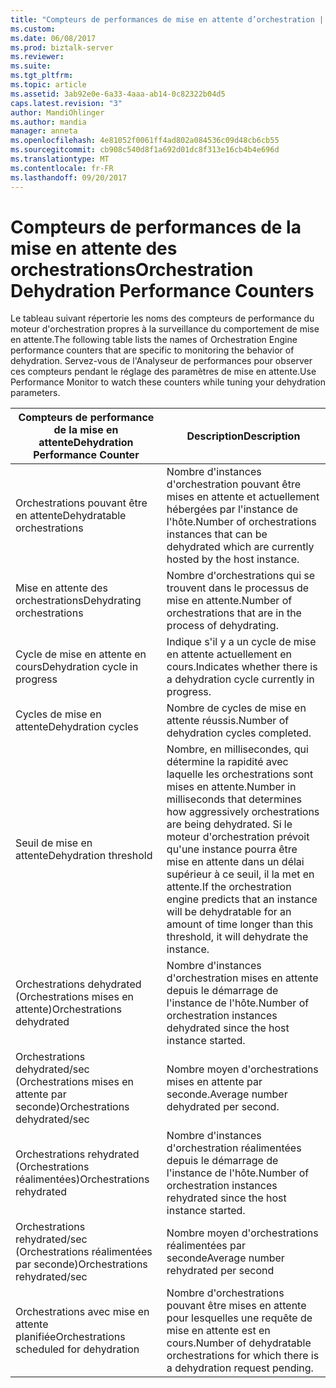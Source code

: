 ```yaml
---
title: "Compteurs de performances de mise en attente d’orchestration | Documents Microsoft"
ms.custom: 
ms.date: 06/08/2017
ms.prod: biztalk-server
ms.reviewer: 
ms.suite: 
ms.tgt_pltfrm: 
ms.topic: article
ms.assetid: 3ab92e0e-6a33-4aaa-ab14-0c82322b04d5
caps.latest.revision: "3"
author: MandiOhlinger
ms.author: mandia
manager: anneta
ms.openlocfilehash: 4e81052f0061ff4ad802a084536c09d48cb6cb55
ms.sourcegitcommit: cb908c540d8f1a692d01dc8f313e16cb4b4e696d
ms.translationtype: MT
ms.contentlocale: fr-FR
ms.lasthandoff: 09/20/2017
---
```

# <a name="orchestration-dehydration-performance-counters"></a><span data-ttu-id="4b2f2-102">Compteurs de performances de la mise en attente des orchestrations</span><span class="sxs-lookup"><span data-stu-id="4b2f2-102">Orchestration Dehydration Performance Counters</span></span>
<span data-ttu-id="4b2f2-103">Le tableau suivant répertorie les noms des compteurs de performance du moteur d'orchestration propres à la surveillance du comportement de mise en attente.</span><span class="sxs-lookup"><span data-stu-id="4b2f2-103">The following table lists the names of Orchestration Engine performance counters that are specific to monitoring the behavior of dehydration.</span></span> <span data-ttu-id="4b2f2-104">Servez-vous de l'Analyseur de performances pour observer ces compteurs pendant le réglage des paramètres de mise en attente.</span><span class="sxs-lookup"><span data-stu-id="4b2f2-104">Use Performance Monitor to watch these counters while tuning your dehydration parameters.</span></span>  
  
|<span data-ttu-id="4b2f2-105">Compteurs de performance de la mise en attente</span><span class="sxs-lookup"><span data-stu-id="4b2f2-105">Dehydration Performance Counter</span></span>|<span data-ttu-id="4b2f2-106">Description</span><span class="sxs-lookup"><span data-stu-id="4b2f2-106">Description</span></span>|  
|-------------------------------------|-----------------|  
|<span data-ttu-id="4b2f2-107">Orchestrations pouvant être en attente</span><span class="sxs-lookup"><span data-stu-id="4b2f2-107">Dehydratable orchestrations</span></span>|<span data-ttu-id="4b2f2-108">Nombre d'instances d'orchestration pouvant être mises en attente et actuellement hébergées par l'instance de l'hôte.</span><span class="sxs-lookup"><span data-stu-id="4b2f2-108">Number of orchestrations instances that can be dehydrated which are currently hosted by the host instance.</span></span>|  
|<span data-ttu-id="4b2f2-109">Mise en attente des orchestrations</span><span class="sxs-lookup"><span data-stu-id="4b2f2-109">Dehydrating orchestrations</span></span>|<span data-ttu-id="4b2f2-110">Nombre d'orchestrations qui se trouvent dans le processus de mise en attente.</span><span class="sxs-lookup"><span data-stu-id="4b2f2-110">Number of orchestrations that are in the process of dehydrating.</span></span>|  
|<span data-ttu-id="4b2f2-111">Cycle de mise en attente en cours</span><span class="sxs-lookup"><span data-stu-id="4b2f2-111">Dehydration cycle in progress</span></span>|<span data-ttu-id="4b2f2-112">Indique s'il y a un cycle de mise en attente actuellement en cours.</span><span class="sxs-lookup"><span data-stu-id="4b2f2-112">Indicates whether there is a dehydration cycle currently in progress.</span></span>|  
|<span data-ttu-id="4b2f2-113">Cycles de mise en attente</span><span class="sxs-lookup"><span data-stu-id="4b2f2-113">Dehydration cycles</span></span>|<span data-ttu-id="4b2f2-114">Nombre de cycles de mise en attente réussis.</span><span class="sxs-lookup"><span data-stu-id="4b2f2-114">Number of dehydration cycles completed.</span></span>|  
|<span data-ttu-id="4b2f2-115">Seuil de mise en attente</span><span class="sxs-lookup"><span data-stu-id="4b2f2-115">Dehydration threshold</span></span>|<span data-ttu-id="4b2f2-116">Nombre, en millisecondes, qui détermine la rapidité avec laquelle les orchestrations sont mises en attente.</span><span class="sxs-lookup"><span data-stu-id="4b2f2-116">Number in milliseconds that determines how aggressively orchestrations are being dehydrated.</span></span> <span data-ttu-id="4b2f2-117">Si le moteur d'orchestration prévoit qu'une instance pourra être mise en attente dans un délai supérieur à ce seuil, il la met en attente.</span><span class="sxs-lookup"><span data-stu-id="4b2f2-117">If the orchestration engine predicts that an instance will be dehydratable for an amount of time longer than this threshold, it will dehydrate the instance.</span></span>|  
|<span data-ttu-id="4b2f2-118">Orchestrations dehydrated (Orchestrations mises en attente)</span><span class="sxs-lookup"><span data-stu-id="4b2f2-118">Orchestrations dehydrated</span></span>|<span data-ttu-id="4b2f2-119">Nombre d'instances d'orchestration mises en attente depuis le démarrage de l'instance de l'hôte.</span><span class="sxs-lookup"><span data-stu-id="4b2f2-119">Number of orchestration instances dehydrated since the host instance started.</span></span>|  
|<span data-ttu-id="4b2f2-120">Orchestrations dehydrated/sec (Orchestrations mises en attente par seconde)</span><span class="sxs-lookup"><span data-stu-id="4b2f2-120">Orchestrations dehydrated/sec</span></span>|<span data-ttu-id="4b2f2-121">Nombre moyen d'orchestrations mises en attente par seconde.</span><span class="sxs-lookup"><span data-stu-id="4b2f2-121">Average number dehydrated per second.</span></span>|  
|<span data-ttu-id="4b2f2-122">Orchestrations rehydrated (Orchestrations réalimentées)</span><span class="sxs-lookup"><span data-stu-id="4b2f2-122">Orchestrations rehydrated</span></span>|<span data-ttu-id="4b2f2-123">Nombre d'instances d'orchestration réalimentées depuis le démarrage de l'instance de l'hôte.</span><span class="sxs-lookup"><span data-stu-id="4b2f2-123">Number of orchestration instances rehydrated since the host instance started.</span></span>|  
|<span data-ttu-id="4b2f2-124">Orchestrations rehydrated/sec (Orchestrations réalimentées par seconde)</span><span class="sxs-lookup"><span data-stu-id="4b2f2-124">Orchestrations rehydrated/sec</span></span>|<span data-ttu-id="4b2f2-125">Nombre moyen d'orchestrations réalimentées par seconde</span><span class="sxs-lookup"><span data-stu-id="4b2f2-125">Average number rehydrated per second</span></span>|  
|<span data-ttu-id="4b2f2-126">Orchestrations avec mise en attente planifiée</span><span class="sxs-lookup"><span data-stu-id="4b2f2-126">Orchestrations scheduled for dehydration</span></span>|<span data-ttu-id="4b2f2-127">Nombre d'orchestrations pouvant être mises en attente pour lesquelles une requête de mise en attente est en cours.</span><span class="sxs-lookup"><span data-stu-id="4b2f2-127">Number of dehydratable orchestrations for which there is a dehydration request pending.</span></span>|